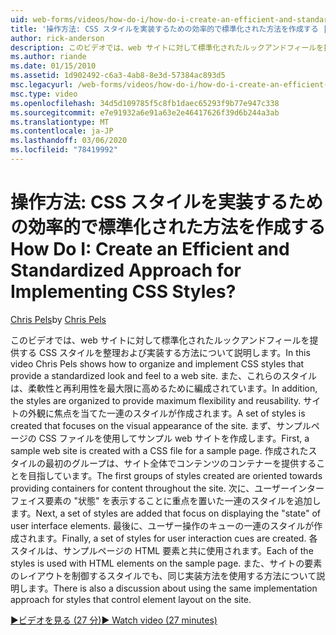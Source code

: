 ```yaml
---
uid: web-forms/videos/how-do-i/how-do-i-create-an-efficient-and-standardized-approach-for-implementing-css-styles
title: '操作方法: CSS スタイルを実装するための効率的で標準化された方法を作成する | Microsoft Docs'
author: rick-anderson
description: このビデオでは、web サイトに対して標準化されたルックアンドフィールを提供する CSS スタイルを整理および実装する方法について説明します。 また、スタイルは...
ms.author: riande
ms.date: 01/15/2010
ms.assetid: 1d902492-c6a3-4ab8-8e3d-57384ac893d5
msc.legacyurl: /web-forms/videos/how-do-i/how-do-i-create-an-efficient-and-standardized-approach-for-implementing-css-styles
msc.type: video
ms.openlocfilehash: 34d5d109785f5c8fb1daec65293f9b77e947c338
ms.sourcegitcommit: e7e91932a6e91a63e2e46417626f39d6b244a3ab
ms.translationtype: MT
ms.contentlocale: ja-JP
ms.lasthandoff: 03/06/2020
ms.locfileid: "78419992"
---
```

# <a name="how-do-i-create-an-efficient-and-standardized-approach-for-implementing-css-styles"></a><span data-ttu-id="fdc5a-105">操作方法: CSS スタイルを実装するための効率的で標準化された方法を作成する</span><span class="sxs-lookup"><span data-stu-id="fdc5a-105">How Do I: Create an Efficient and Standardized Approach for Implementing CSS Styles?</span></span>

<span data-ttu-id="fdc5a-106">[Chris Pels](https://twitter.com/chrispels)</span><span class="sxs-lookup"><span data-stu-id="fdc5a-106">by [Chris Pels](https://twitter.com/chrispels)</span></span>

<span data-ttu-id="fdc5a-107">このビデオでは、web サイトに対して標準化されたルックアンドフィールを提供する CSS スタイルを整理および実装する方法について説明します。</span><span class="sxs-lookup"><span data-stu-id="fdc5a-107">In this video Chris Pels shows how to organize and implement CSS styles that provide a standardized look and feel to a web site.</span></span> <span data-ttu-id="fdc5a-108">また、これらのスタイルは、柔軟性と再利用性を最大限に高めるために編成されています。</span><span class="sxs-lookup"><span data-stu-id="fdc5a-108">In addition, the styles are organized to provide maximum flexibility and reusability.</span></span> <span data-ttu-id="fdc5a-109">サイトの外観に焦点を当てた一連のスタイルが作成されます。</span><span class="sxs-lookup"><span data-stu-id="fdc5a-109">A set of styles is created that focuses on the visual appearance of the site.</span></span> <span data-ttu-id="fdc5a-110">まず、サンプルページの CSS ファイルを使用してサンプル web サイトを作成します。</span><span class="sxs-lookup"><span data-stu-id="fdc5a-110">First, a sample web site is created with a CSS file for a sample page.</span></span> <span data-ttu-id="fdc5a-111">作成されたスタイルの最初のグループは、サイト全体でコンテンツのコンテナーを提供することを目指しています。</span><span class="sxs-lookup"><span data-stu-id="fdc5a-111">The first groups of styles created are oriented towards providing containers for content throughout the site.</span></span> <span data-ttu-id="fdc5a-112">次に、ユーザーインターフェイス要素の "状態" を表示することに重点を置いた一連のスタイルを追加します。</span><span class="sxs-lookup"><span data-stu-id="fdc5a-112">Next, a set of styles are added that focus on displaying the "state" of user interface elements.</span></span> <span data-ttu-id="fdc5a-113">最後に、ユーザー操作のキューの一連のスタイルが作成されます。</span><span class="sxs-lookup"><span data-stu-id="fdc5a-113">Finally, a set of styles for user interaction cues are created.</span></span> <span data-ttu-id="fdc5a-114">各スタイルは、サンプルページの HTML 要素と共に使用されます。</span><span class="sxs-lookup"><span data-stu-id="fdc5a-114">Each of the styles is used with HTML elements on the sample page.</span></span> <span data-ttu-id="fdc5a-115">また、サイトの要素のレイアウトを制御するスタイルでも、同じ実装方法を使用する方法について説明します。</span><span class="sxs-lookup"><span data-stu-id="fdc5a-115">There is also a discussion about using the same implementation approach for styles that control element layout on the site.</span></span>

[<span data-ttu-id="fdc5a-116">&#9654;ビデオを見る (27 分)</span><span class="sxs-lookup"><span data-stu-id="fdc5a-116">&#9654; Watch video (27 minutes)</span></span>](https://channel9.msdn.com/Blogs/ASP-NET-Site-Videos/how-do-i-create-an-efficient-and-standardized-approach-for-implementing-css-styles)
